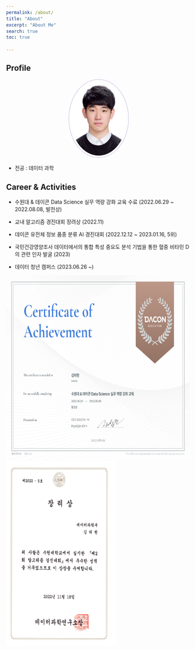 ```yaml
---
permalink: /about/
title: "About"
excerpt: "About Me"
search: true
toc: true

--- 
```


## Profile
<center><img src="/assets/IMG_2185.JPG" width="30%" height="30%" style="
border: 1px solid #cab6de;
border-radius: 50%;
padding: 5px;
-moz-border-radius: 50%;
-khtml-border-radius: 50%;
-webkit-border-radius: 50%;
"></center>


* 전공 : 데이터 과학

## Career & Activities
 - 수원대 & 데이콘 Data Science 실무 역량 강화 교육 수료 (2022.06.29 ~ 2022.08.08, 발전상)  

 - 교내 알고리즘 경진대회 장려상 (2022.11)
 - 데이콘 유전체 정보 품종 분류 AI 경진대회 (2022.12.12 ~ 2023.01.16, 5위)
 - 국민건강영양조사 데이터에서의 통합 특성 중요도 분석 기법을 통한 혈중 비타민 D의 관련 인자 발굴 (2023)  

 - 데이터 청년 캠퍼스 (2023.06.26 ~)

 <img
  src="/assets/수원대업적인증서_07 (1).png"
  width="500"
  height="500"
/>
<img
  src="/assets/KakaoTalk_Photo_2023-07-11-22-36-44.jpeg"
  width="300"
  height="500"
/>

